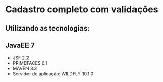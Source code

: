 ﻿# Cadastro completo com validações

## Utilizando as tecnologias:

## JavaEE 7

* JSF 2.2
* PRIMEFACES 6.1
* MAVEN 3.3
* Servidor de aplicação: WILDFLY 10.1.0